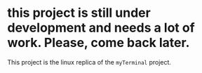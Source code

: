 # this project is still under development and needs a lot of work. Please, come back later.
This project is the linux replica of the `myTerminal` project.